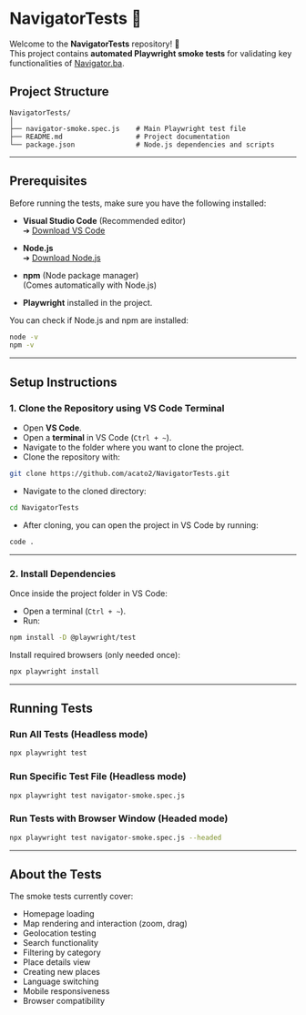 # NavigatorTests 📝

Welcome to the **NavigatorTests** repository! 🚀  
This project contains **automated Playwright smoke tests** for validating key functionalities of [Navigator.ba](https://www.navigator.ba/).

## Project Structure

```
NavigatorTests/
│
├── navigator-smoke.spec.js    # Main Playwright test file
├── README.md                  # Project documentation
└── package.json               # Node.js dependencies and scripts
```

---

## Prerequisites

Before running the tests, make sure you have the following installed:

- **Visual Studio Code** (Recommended editor)  
  ➔ [Download VS Code](https://code.visualstudio.com/)

- **Node.js**  
  ➔ [Download Node.js](https://nodejs.org/)

- **npm** (Node package manager)  
  (Comes automatically with Node.js)

- **Playwright** installed in the project.

You can check if Node.js and npm are installed:

```bash
node -v
npm -v
```

---

## Setup Instructions

### 1. Clone the Repository using VS Code Terminal

- Open **VS Code**.
- Open a **terminal** in VS Code (`Ctrl + ~`).
- Navigate to the folder where you want to clone the project.
- Clone the repository with:

```bash
git clone https://github.com/acato2/NavigatorTests.git
```

- Navigate to the cloned directory:

```bash
cd NavigatorTests
```

- After cloning, you can open the project in VS Code by running:

```bash
code .
```

---

### 2. Install Dependencies

Once inside the project folder in VS Code:

- Open a terminal (`Ctrl + ~`).
- Run:

```bash
npm install -D @playwright/test
```

Install required browsers (only needed once):

```bash
npx playwright install
```

---

## Running Tests

### Run All Tests (Headless mode)

```bash
npx playwright test
```

### Run Specific Test File (Headless mode)

```bash
npx playwright test navigator-smoke.spec.js
```

### Run Tests with Browser Window (Headed mode)

```bash
npx playwright test navigator-smoke.spec.js --headed
```

---


## About the Tests

The smoke tests currently cover:

- Homepage loading
- Map rendering and interaction (zoom, drag)
- Geolocation testing
- Search functionality
- Filtering by category
- Place details view
- Creating new places
- Language switching
- Mobile responsiveness
- Browser compatibility
